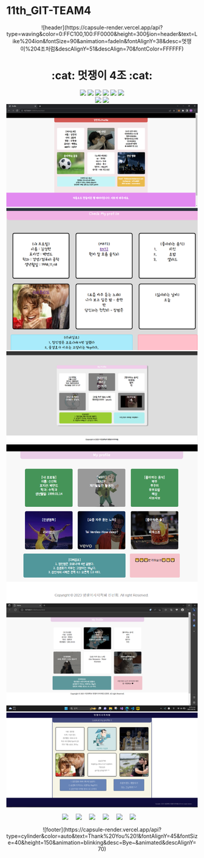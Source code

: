 # 11th_GIT-TEAM4

<div align="center">
![header](https://capsule-render.vercel.app/api?type=waving&color=0:FFC100,100:FF0000&height=300&section=header&text=Like%204ion&fontSize=90&animation=fadeIn&fontAlignY=38&desc=멋쟁이%204조처럼&descAlignY=51&descAlign=70&fontColor=FFFFFF)
</div>
    <div align="center">
        <div>
            <h1>
            :cat: 멋쟁이 4조 :cat:
            </h1>
        </div>
    </div>

<!-- 작업물 -->

<div align="center">
  <a href="https://github.com/iamneveralone"><img src="https://github.com/iamneveralone.png" width="100"></a>
  <a href="https://github.com/13155a1"><img src="https://github.com/13155a1.png" width="100"></a>
  <a href="https://github.com/fressh1127"><img src="https://github.com/fressh1127.png" width="100"></a>
  <a href="https://github.com/Goonco"><img src="https://github.com/Goonco.png" width="100"></a>
  <a href="https://github.com/rmdnps10"><img src="https://github.com/rmdnps10.png" width="100"></a>
  <a href="https://github.com/sunghyun1356"><img src="https://github.com/sunghyun1356.png" width="100"></a>
</div>

<div align="center">
  <img src="https://img.shields.io/badge/HTML-E34F26?style=?style=flat-square&logo=HTML&logoColor=black"/>
  <img src="https://img.shields.io/badge/CSS-1572B6?style=?style=flat-square&logo=CSS&logoColor=black"/>
</div>

<img src = "./images/강민석.PNG">
<img src = "./images/김성현.png">
<img src = "./images/송경호.png">
<img src = "./images/신선희.png">
<img src = "./images/임정연.png">
<img src = "./images/정인영.png">

<p align="center">
  <img src="https://img.shields.io/badge/-%EC%A0%95%EC%9D%B8%EC%98%81-green" width="10%">&nbsp;&nbsp;&nbsp;&nbsp;
  <img src="https://img.shields.io/badge/-%EC%8B%A0%EC%84%A0%ED%9D%AC-yellow"width="10%">&nbsp;&nbsp;&nbsp;&nbsp;
  <img src="https://img.shields.io/badge/-%EC%86%A1%EA%B2%BD%ED%98%B8-orange"width="10%">&nbsp;&nbsp;&nbsp;&nbsp;
  <img src="https://img.shields.io/badge/-%EA%B0%95%EB%AF%BC%EC%84%9D-blue" width="10%">&nbsp;&nbsp;&nbsp;&nbsp;
  <img src="https://img.shields.io/badge/-%EC%9E%84%EC%A0%95%EC%97%B0-blueviolet" width="10%">&nbsp;&nbsp;&nbsp;&nbsp;
  <img src="https://img.shields.io/badge/-%EA%B9%80%EC%84%B1%ED%98%84-important"width="10%" >&nbsp;&nbsp;&nbsp;&nbsp;
</p>

<div align="center">
![footer](https://capsule-render.vercel.app/api?type=cylinder&color=auto&text=Thank%20You%20!&fontAlignY=45&fontSize=40&height=150&animation=blinking&desc=Bye~&animated&descAlignY=70)
</div>
